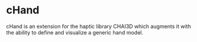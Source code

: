 # cHand

cHand is an extension for the haptic library CHAI3D which augments it with the ability to define and visualize a generic hand model.
